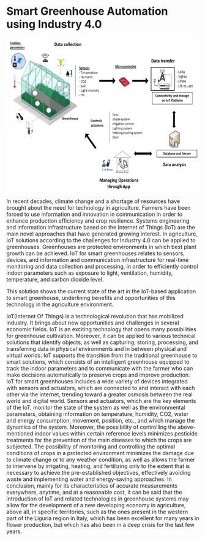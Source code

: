 #  Smart Greenhouse Automation using Industry 4.0 

<img src="./images/greenhouse.webp" height="400" width="600"/>

In recent decades, climate change and a shortage of resources have brought about the need for technology in agriculture. Farmers have been forced to use information and innovation in communication in order to enhance production efficiency and crop resilience. Systems engineering and information infrastructure based on the Internet of Things (IoT) are the main novel approaches that have generated growing interest. In agriculture, IoT solutions according to the challenges for Industry 4.0 can be applied to greenhouses. Greenhouses are protected environments in which best plant growth can be achieved. IoT for smart greenhouses relates to sensors, devices, and information and communication infrastructure for real-time monitoring and data collection and processing, in order to efficiently control indoor parameters such as exposure to light, ventilation, humidity, temperature, and carbon dioxide level. 

This solution shows the current state of the art in the IoT-based application to smart greenhouse, underlining benefits and opportunities of this technology in the agriculture environment.


IoT(Internet Of Things) is a technological revolution that has mobilized industry. It brings about new opportunities and challenges in several economic fields. IoT is an exciting technology that opens many possibilities for greenhouse cultivation. Moreover, it can be applied to various technical solutions that identify objects, as well as capturing, storing, processing, and transferring data in physical environments and in between physical and virtual worlds.
IoT supports the transition from the traditional greenhouse to smart solutions, which consists of an intelligent greenhouse equipped to track the indoor parameters and to communicate with the farmer who can make decisions automatically to preserve crops and improve production.
IoT for smart greenhouses includes a wide variety of devices integrated with sensors and actuators, which are connected to and interact with each other via the internet, trending toward a greater osmosis between the real world and digital world. Sensors and actuators, which are the key elements of the IoT, monitor the state of the system as well as the environmental parameters, obtaining information on temperature, humidity, CO2, water and energy consumption, movement, position, etc., and which manage the dynamics of the system.
Moreover, the possibility of controlling the above-mentioned indoor values within certain reference levels minimizes pesticide treatments for the prevention of the main diseases to which the crops are subjected. The possibility of monitoring and controlling the optimal conditions of crops in a protected environment minimizes the damage due to climate change or to any weather condition, as well as allows the farmer to intervene by irrigating, heating, and fertilizing only to the extent that is necessary to achieve the pre-established objectives, effectively avoiding waste and implementing water and energy-saving approaches.
In conclusion, mainly for its characteristics of accurate measurements everywhere, anytime, and at a reasonable cost, it can be said that the introduction of IoT and related technologies in greenhouse systems may allow for the development of a new developing economy in agriculture, above all, in specific territories, such as the ones present in the western part of the Liguria region in Italy, which has been excellent for many years in flower production, but which has also been in a deep crisis for the last few years.
